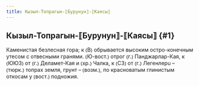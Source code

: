 ```yaml
---
title: Кызыл-Топрагын-⟦Бурунун⟧-⟦Каясы⟧
---
```

## Кызыл-Топрагын-⟦Бурунун⟧-⟦Каясы⟧ {#1}

Каменистая безлесная гора; к ⦅В⦆ обрывается высоким остро-конечным утесом с отвесными гранями. ⦅Ю-вост.⦆ отрог ⦅г.⦆ Панджарлар-Кая, к ⦅ЮЮЗ⦆ от ⦅г.⦆ Деламет-Кая и ⦅хр.⦆ Чалка, к ⦅СЗ⦆ от ⦅г.⦆ Легенлерu – ⦅тюрк.⦆ топрах земля, грунт – ⦅возм.⦆, по красноватым глинистым откосам у ⦅вост.⦆ подножия.
